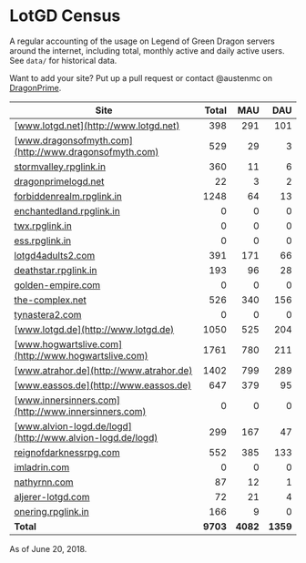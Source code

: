 # LotGD Census
A regular accounting of the usage on Legend of Green Dragon servers around the internet, including total, monthly active and daily active users. See `data/` for historical data.

Want to add your site? Put up a pull request or contact @austenmc on [DragonPrime](http://dragonprime.net).


Site | Total | MAU | DAU
--- | ---:| ---:| ---:
[www.lotgd.net](http://www.lotgd.net)|398|291|101
[www.dragonsofmyth.com](http://www.dragonsofmyth.com)|529|29|3
[stormvalley.rpglink.in](http://stormvalley.rpglink.in)|360|11|6
[dragonprimelogd.net](http://dragonprimelogd.net)|22|3|2
[forbiddenrealm.rpglink.in](http://forbiddenrealm.rpglink.in)|1248|64|13
[enchantedland.rpglink.in](http://enchantedland.rpglink.in)|0|0|0
[twx.rpglink.in](http://twx.rpglink.in)|0|0|0
[ess.rpglink.in](http://ess.rpglink.in)|0|0|0
[lotgd4adults2.com](http://lotgd4adults2.com)|391|171|66
[deathstar.rpglink.in](http://deathstar.rpglink.in)|193|96|28
[golden-empire.com](http://golden-empire.com)|0|0|0
[the-complex.net](http://the-complex.net)|526|340|156
[tynastera2.com](http://tynastera2.com)|0|0|0
[www.lotgd.de](http://www.lotgd.de)|1050|525|204
[www.hogwartslive.com](http://www.hogwartslive.com)|1761|780|211
[www.atrahor.de](http://www.atrahor.de)|1402|799|289
[www.eassos.de](http://www.eassos.de)|647|379|95
[www.innersinners.com](http://www.innersinners.com)|0|0|0
[www.alvion-logd.de/logd](http://www.alvion-logd.de/logd)|299|167|47
[reignofdarknessrpg.com](http://reignofdarknessrpg.com)|552|385|133
[imladrin.com](http://imladrin.com)|0|0|0
[nathyrnn.com](http://nathyrnn.com)|87|12|1
[aljerer-lotgd.com](http://aljerer-lotgd.com)|72|21|4
[onering.rpglink.in](http://onering.rpglink.in)|166|9|0
**Total**|**9703**|**4082**|**1359**

As of June 20, 2018.
